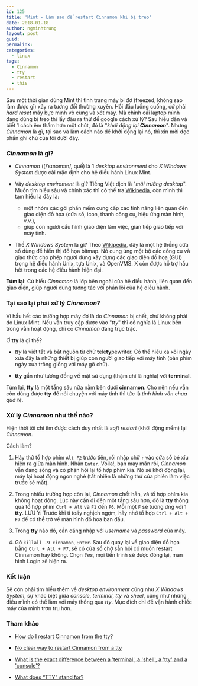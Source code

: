 ```yaml
---
id: 125
title: 'Mint - Làm sao để restart Cinnamon khi bị treo'
date: 2018-01-18
author: ngminhtrung
layout: post
guid: 
permalink: 
categories:
  - linux
tags:
  - Cinnamon
  - tty
  - restart
  - this
---
```


Sau một thời gian dùng Mint thì tình trạng máy bị đơ (freezed, không sao làm được gì) xảy ra tương đối thường xuyên. Hồi đầu luống cuống, cứ phải *hard reset* máy bực mình vô cùng và xót máy. Mà chính cái laptop mình đang dùng bị treo thì lấy đâu ra thứ để google cách xử lý? Sau hiểu dần và biết 1 cách êm thấm hơn một chút, đó là "*khởi động lại **Cinnamon***". Nhưng *Cinnamon* là gì, tại sao và làm cách nào để khởi động lại nó, thì xin mời đọc phần ghi chú của tôi dưới đây. 

### *Cinnamon* là gì?

- *Cinnamon* ((/ˈsɪnəmən/, quế) là 1 *desktop environment* cho *X Windows System* được cài mặc định cho hệ điều hành Linux Mint. 

- Vậy *desktop enviroment* là gì? Tiếng Việt dịch là "*môi trường desktop*". Muốn tìm hiểu sâu và chính xác thì có thể tra [Wikipedia](https://en.wikipedia.org/wiki/Desktop_environment), còn mình thì tạm hiểu là đây là:
  - một nhóm các gói phần mềm cung cấp các tính năng liên quan đến giao diện đồ họa (cửa sổ, icon, thanh công cụ, hiệu ứng màn hình, v.v.), 
  - giúp con người cấu hình giao diện làm việc, gián tiếp giao tiếp với máy tính. 

- Thế *X Windows System* là gì? Theo [Wikipedia](https://vi.wikipedia.org/wiki/H%E1%BB%87_th%E1%BB%91ng_X_Window), đây là một hệ thống cửa sổ dùng để hiển thị đồ họa bitmap. Nó cung ứng một bộ các công cụ và giao thức cho phép người dùng xây dựng các giao diện đồ họa (GUI) trong hệ điều hành Unix, tựa Unix, và OpenVMS. X còn được hỗ trợ hầu hết trong các hệ điều hành hiện đại.

**Túm lại**: Cứ hiểu *Cinnamon* là lớp bên ngoài của hệ điều hành, liên quan đến giao diện, giúp người dùng tương tác với phần lõi của hệ điều hành. 

### Tại sao lại phải xử lý *Cinnamon*?

Vì hầu hết các trường hợp máy đơ là do *Cinnamon* bị chết, chứ không phải do Linux Mint. Nếu vẫn truy cập được vào "*tty*" thì có nghĩa là Linux bên trong vẫn hoạt động, chỉ có *Cinnamon* đang trục trặc.

Ơ **tty** là gì thế?
- *tty* là viết tắt và bắt nguồn từ chữ **t**ele**ty**pewriter. Có thể hiểu xa xôi ngày xưa đây là những thiết bị giúp con người giao tiếp với máy tính (bàn phím ngày xưa trông giống với máy gõ chữ). 

- **tty** gần như tương đồng về mặt sử dụng (thậm chí là nghĩa) với **terminal**. 

Túm lại, **tty** là một tầng sâu nữa nằm bên dưới **cinnamon**. Cho nên nếu vẫn còn dùng được **tty** để nói chuyện với máy tính thì tức là *tình hình vẫn chưa quá tệ*.

### Xử lý *Cinnamon* như thế nào?

Hiện thời tôi chỉ tìm được cách duy nhất là *soft restart* (khởi động mềm) lại *Cinnamon*. 

Cách làm?

1. Hãy thử  tổ hợp phím `Alt F2` trước tiên, rồi nhập chữ `r` vào cửa sổ bé xíu hiện ra giữa màn hình. Nhấn `Enter`. Voila!, bạn may mắn rồi, *Cinnamon* vẫn đang sống và có phản hồi lại tổ hợp phím kia. Nó sẽ khởi động lại, máy lại hoạt động ngon nghẻ (tất nhiên là những thứ của phiên làm việc trước sẽ mất).

2. Trong nhiều trường hợp còn lại, *Cinnamon* chết hẳn, và tổ hợp phím kia không hoạt động. Lúc này cần đi đến một tầng sâu hơn, đó là **tty** thông qua tổ hợp phím `Ctrl + Alt` và `F1` đến `F6`. Mỗi một `F` sẽ tương ứng với 1 **tty**. LƯU Ý: Trước khi tí toáy nghịch ngợm, hãy nhớ tổ hợp `Ctrl + Alt + F7` để có thể trở về màn hình đồ họa ban đầu. 

3. Trong **tty** nào đó, cần đăng nhập với *username* và *password* của máy.

4. Gõ `killall -9 cinnamon`, `Enter`. Sau đó quay lại về giao diện đồ họa bằng `Ctrl + Alt + F7`, sẽ có cửa sổ chờ sẵn hỏi có muốn restart Cinnamon hay không. Chọn *Yes*, mọi tiến trình sẽ được đóng lại, màn hình Login sẽ hiện ra. 

### Kết luận

Sẽ còn phải tìm hiểu thêm về *desktop environment* cũng như *X Windows System*, sự khác biệt giữa *console*, *terminal*, *tty* và *sheel*, cũng như những điều mình có thể làm với máy thông qua *tty*. Mục đích chỉ để vận hành chiếc máy của mình trơn tru hơn. 

### Tham khảo
- [How do I restart Cinnamon from the tty?](https://askubuntu.com/questions/143838/how-do-i-restart-cinnamon-from-the-tty)

- [No clear way to restart Cinnamon from a tty](https://github.com/linuxmint/Cinnamon/issues/4763)

- [What is the exact difference between a 'terminal', a 'shell', a 'tty' and a 'console'?](https://unix.stackexchange.com/questions/4126/what-is-the-exact-difference-between-a-terminal-a-shell-a-tty-and-a-con)

- [What does “TTY” stand for?](https://askubuntu.com/questions/481906/what-does-tty-stand-for)

